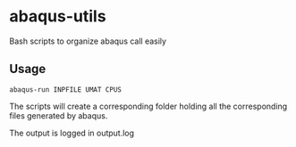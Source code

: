 # abaqus-utils
Bash scripts to organize abaqus call easily

## Usage
`abaqus-run INPFILE UMAT CPUS`

The scripts will create a corresponding folder holding all the corresponding files generated by abaqus.

The output is logged in output.log
